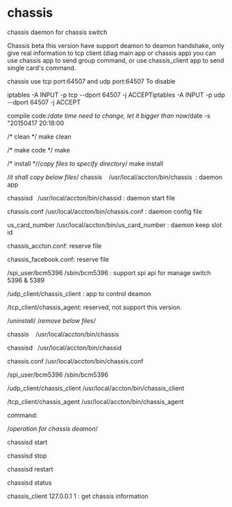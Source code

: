 # chassis

chassis daemon for chassis switch


Chassis beta this version have support deamon to deamon handshake, only give real information to tcp client (diag main app or chassis app) you can use chassis app to send group command, or use chassis_client app to send single card's command.

chassis use tcp port:64507 and udp port:64507 To disable

iptables -A INPUT -p tcp --dport 64507 -j ACCEPTiptables -A INPUT -p udp --dport 64507 -j ACCEPT

compile code:/*date time need to change, let it bigger than now*/date -s "20150417 20:18:00

/* clean */
make clean

/* make code */
make 

/* install *//*copy files to specify directory*/
make install

/*it shall copy below files*/
chassis    /usr/local/accton/bin/chassis  : daemon app

chassisd   /usr/local/accton/bin/chassid : daemon start file

chassis.conf /usr/local/accton/bin/chassis.conf : daemon config file

us_card_number /usr/local/accton/bin/us_card_number : daemon keep slot id

chassis_accton.conf: reserve file

chassis_facebook.conf: reserve file

/spi_user/bcm5396 /sbin/bcm5396 : support spi api for manage switch 5396 & 5389

/udp_client/chassis_client : app to control deamon

/tcp_client/chassis_agent: reserved, not support this version.

/*uninstall*/
/*remove below files*/

chassis    /usr/local/accton/bin/chassis

chassisd   /usr/local/accton/bin/chassid

chassis.conf /usr/local/accton/bin/chassis.conf

/spi_user/bcm5396 /sbin/bcm5396

/udp_client/chassis_client /usr/local/accton/bin/chassis_client

/tcp_client/chassis_agent /usr/local/accton/bin/chassis_agent

command:

/*operation for chassis deamon*/

chassisd start

chassisd stop

chassisd restart

chassisd status

chassis_client 127.0.0.1 1 : get chassis information
